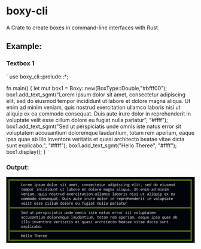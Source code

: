 # boxy-cli
A Crate to create boxes in command-line interfaces with Rust

## Example:

### Textbox 1

`
use boxy_cli::prelude::*;


fn main() {
    let mut box1 = Boxy::new(BoxType::Double,"#bfff00");
    box1.add_text_sgmt("Lorem ipsum dolor sit amet, consectetur adipiscing elit, sed do eiusmod tempor incididunt ut labore et dolore magna aliqua. Ut enim ad minim veniam, quis nostrud exercitation ullamco laboris nisi ut aliquip ex ea commodo consequat. Duis aute irure dolor in reprehenderit in voluptate velit esse cillum dolore eu fugiat nulla pariatur", "#ffff");
    box1.add_text_sgmt("Sed ut perspiciatis unde omnis iste natus error sit voluptatem accusantium doloremque laudantium, totam rem aperiam, eaque ipsa quae ab illo inventore veritatis et quasi architecto beatae vitae dicta sunt explicabo.", "#ffff");
    box1.add_text_sgmt("Hello Theree", "#ffff");
    box1.display();
    }
`
### Output:
![First textbox, lime green, double borders](readme-assets/textbox1.jpg)
